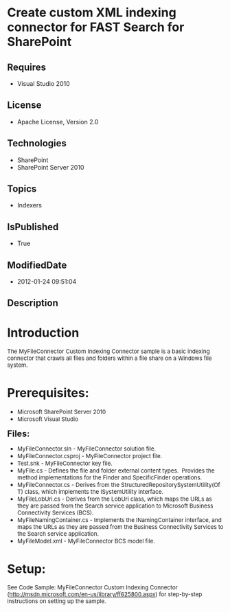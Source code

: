 # Create custom XML indexing connector for FAST Search for SharePoint
## Requires
* Visual Studio 2010
## License
* Apache License, Version 2.0
## Technologies
* SharePoint
* SharePoint Server 2010
## Topics
* Indexers
## IsPublished
* True
## ModifiedDate
* 2012-01-24 09:51:04
## Description

<h1>Introduction</h1>
<p><span style="font-size:small">The MyFileConnector Custom Indexing Connector sample is a basic indexing connector that crawls all files and folders within a file share on a Windows file system.</span></p>
<h1><span>Prerequisites:</span></h1>
<ul>
<li><span style="font-size:small">Microsoft SharePoint Server 2010</span> </li><li><span style="font-size:small">Microsoft Visual Studio</span> </li></ul>
<p><span style="font-size:20px; font-weight:bold">Files:</span></p>
<ul>
<li><span style="font-size:small">MyFileConnector.sln - MyFileConnector solution file.</span>
</li><li><span style="font-size:small">MyFileConnector.csproj - MyFileConnector project file.</span>
</li><li><span style="font-size:small">Test.snk - MyFileConnector key file.</span> </li><li><span style="font-size:small">MyFile.cs - Defines the file and folder external content types.&nbsp; Provides the method implementations for the Finder and SpecificFinder operations.</span>
</li><li><span style="font-size:small">MyFileConnector.cs - Derives from the StructuredRepositorySystemUtility(Of T) class, which implements the ISystemUtility interface.</span>
</li><li><span style="font-size:small">MyFileLobUri.cs - Derives from the LobUri class, which maps the URLs as they are passed from the Search service application to Microsoft Business Connectivity Services (BCS).</span>
</li><li><span style="font-size:small">MyFileNamingContainer.cs - Implements the INamingContainer interface, and maps the URLs as they are passed from the Business Connectivity Services to the Search service application.</span>
</li><li><span style="font-size:small">MyFileModel.xml - MyFileConnector BCS model file.</span>
</li></ul>
<h1><span>Setup:</span></h1>
<p><span style="font-size:small">See Code Sample: MyFileConnector Custom Indexing Connector (<a href="http://msdn.microsoft.com/en-us/library/ff625800.aspx">http://msdn.microsoft.com/en-us/library/ff625800.aspx</a>) for step-by-step instructions on setting
 up the sample.</span></p>
